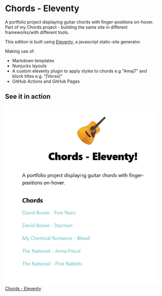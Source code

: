 # Chords - Eleventy
A portfolio project displaying guitar chords with finger-positions on-hover. Part of my Chords project - building the same site in different frameworks/with different tools.

This edition is built using [Eleventy](https://www.11ty.dev/), a javascript static-site generator.

Making use of:
- Markdown templates
- Nunjucks layouts
- A custom eleventy plugin to apply styles to chords e.g "Amaj7" and block titles e.g. "\[Verse\]"
- GitHub Actions and GitHub Pages

## See it in action
![Screenshot](screenshot.png)
[Chords - Eleventy](https://emilkloeden.github.io/chords-eleventy/)
